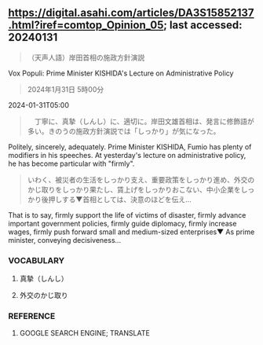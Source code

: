 ## https://digital.asahi.com/articles/DA3S15852137.html?iref=comtop_Opinion_05; last accessed: 20240131

> （天声人語）岸田首相の施政方針演説

Vox Populi: Prime Minister KISHIDA's Lecture on Administrative Policy 

> 2024年1月31日 5時00分

2024-01-31T05:00

>　丁寧に、真摯（しんし）に、適切に。岸田文雄首相は、発言に修飾語が多い。きのうの施政方針演説では「しっかり」が気になった。

Politely, sincerely, adequately. Prime Minister KISHIDA, Fumio has plenty of modifiers in his speeches. At yesterday's lecture on administrative policy, he has become particular with "firmly".

> いわく、被災者の生活をしっかり支え、重要政策をしっかり進め、外交のかじ取りをしっかり果たし、賃上げをしっかりおこない、中小企業をしっかり後押しする▼首相としては、決意のほどを伝え…

That is to say, firmly support the life of victims of disaster, firmly advance important government policies, firmly guide diplomacy, firmly increase wages, firmly push forward small and medium-sized enterprises▼ As prime minister, conveying decisiveness...

### VOCABULARY

1) 真摯（しんし）

2) 外交のかじ取り

### REFERENCE

1) GOOGLE SEARCH ENGINE; TRANSLATE
